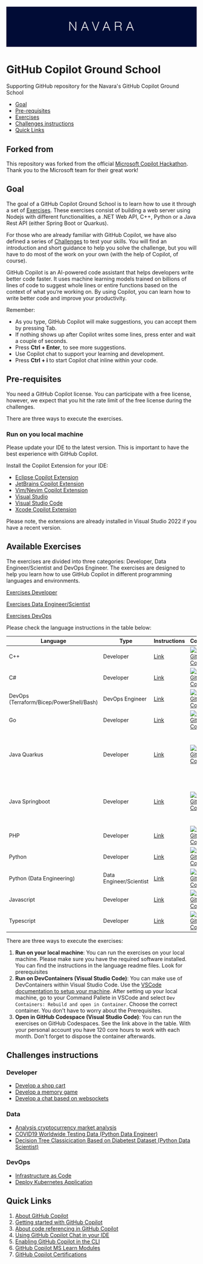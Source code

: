 ![alt text](Resources/navara/banner.png)

# GitHub Copilot Ground School

Supporting GitHub repository for the Navara's GitHub Copilot Ground School

- [Goal](#goal)
- [Pre-requisites](#pre-requisites)
- [Exercises](#available-exercises)
- [Challenges instructions](#challenges-instructions)
- [Quick Links](#quick-links)

## Forked from

This repository was forked from the official [Microsoft Copilot Hackathon](https://github.com/microsoft/CopilotHackathon). Thank you to the Microsoft team for their great work!

## Goal

The goal of a GitHub Copilot Ground School is to learn how to use it through a set of [Exercises](#exercises). These exercises consist of building a web server using Nodejs with different functionalities, a .NET Web API, C++, Python or a Java Rest API (either Spring Boot or Quarkus).

For those who are already familiar with GitHub Copilot, we have also defined a series of [Challenges](#challenges-instructions) to test your skills. You will find an introduction and short guidance to help you solve the challenge, but you will have to do most of the work on your own (with the help of Copilot, of course).

GitHub Copilot is an AI-powered code assistant that helps developers write better code faster. It uses machine learning models trained on billions of lines of code to suggest whole lines or entire functions based on the context of what you’re working on. By using Copilot, you can learn how to write better code and improve your productivity.

Remember:

- As you type, GitHub Copilot will make suggestions, you can accept them by pressing Tab.
- If nothing shows up after Copilot writes some lines, press enter and wait a couple of seconds.
- Press **Ctrl + Enter**, to see more suggestions.
- Use Copilot chat to support your learning and development.
- Press **Ctrl + i** to start Copilot chat inline within your code.

## Pre-requisites

You need a GitHub Copilot license. You can participate with a free license, however, we expect that you hit the rate limit of the free license during the challenges.

There are three ways to execute the exercises.

### Run on you local machine

Please update your IDE to the latest version. This is important to have the best experience with GitHub Copilot.

Install the Copilot Extension for your IDE:

- [Eclipse Copilot Extension](https://docs.github.com/en/copilot/using-github-copilot/getting-code-suggestions-in-your-ide-with-github-copilot?tool=eclipse)
- [JetBrains Copilot Extension](https://docs.github.com/en/copilot/using-github-copilot/getting-code-suggestions-in-your-ide-with-github-copilot?tool=jetbrains)
- [Vim/Nevim Copilot Extension](https://docs.github.com/en/copilot/using-github-copilot/getting-code-suggestions-in-your-ide-with-github-copilot?tool=vimneovim)
- [Visual Studio](https://docs.github.com/en/copilot/using-github-copilot/getting-code-suggestions-in-your-ide-with-github-copilot?tool=visualstudio)
- [Visual Studio Code](https://docs.github.com/en/copilot/using-github-copilot/getting-code-suggestions-in-your-ide-with-github-copilot?tool=vscode)
- [Xcode Copilot Extension](https://docs.github.com/en/copilot/using-github-copilot/getting-code-suggestions-in-your-ide-with-github-copilot?tool=xcode)

Please note, the extensions are already installed in Visual Studio 2022 if you have a recent version.

## Available Exercises

The exercises are divided into three categories: Developer, Data Engineer/Scientist and DevOps Engineer. The exercises are designed to help you learn how to use GitHub Copilot in different programming languages and environments.

[Exercises Developer](./exercisefiles/Exercises_developer.md)

[Exercises Data Engineer/Scientist](./exercisefiles/Exercises_data.md)

[Exercises DevOps](./exercisefiles/Exercises_devops.md)

Please check the language instructions in the table below:

| Language                                 | Type            | Instructions                                      | Codespaces                                                                                                                                                                                                             | Notes                                                            |
| ---------------------------------------- | --------------- | ------------------------------------------------- | ---------------------------------------------------------------------------------------------------------------------------------------------------------------------------------------------------------------------- | ---------------------------------------------------------------- |
| C++                                      | Developer       | [Link](./exercisefiles/cpp/README.md)             | [![Open in GitHub Codespaces](https://github.com/codespaces/badge.svg)](https://codespaces.new/NavaraCloudServices/github-copilot/tree/main?devcontainer_path=.devcontainer%2Fexercise%20-%20cpp%2Fdevcontainer.json)    | Select 'Conan' as profile                                        |
| C#                                       | Developer       | [Link](./exercisefiles/dotnet/README.md)          | [![Open in GitHub Codespaces](https://github.com/codespaces/badge.svg)](https://codespaces.new/NavaraCloudServices/github-copilot/tree/main?devcontainer_path=.devcontainer%2Fexercise%20-%20dotnet%2Fdevcontainer.json) |                                                                  |
| DevOps (Terraform/Bicep/PowerShell/Bash) | DevOps Engineer | [Link](./exercisefiles/devops/README.md)          | [![Open in GitHub Codespaces](https://github.com/codespaces/badge.svg)](https://codespaces.new/NavaraCloudServices/github-copilot/tree/main?devcontainer_path=.devcontainer%2Fexercise%20-%20devops%2Fdevcontainer.json) | Experimental                                                     |
| Go                                       | Developer       | [Link](./exercisefiles/go/README.md)              | [![Open in GitHub Codespaces](https://github.com/codespaces/badge.svg)](https://codespaces.new/NavaraCloudServices/github-copilot/tree/main?devcontainer_path=.devcontainer%2Fexercise%20-%20go%2Fdevcontainer.json)     |                                                                  |
| Java Quarkus                             | Developer       | [Link](./exercisefiles/java/quarkus/README.md)    | [![Open in GitHub Codespaces](https://github.com/codespaces/badge.svg)](https://codespaces.new/NavaraCloudServices/github-copilot/tree/main?devcontainer_path=.devcontainer%2Fexercise%20-%20java%2Fdevcontainer.json)   | Import the projects (Java Projects) to enable the test discovery |
| Java Springboot                          | Developer       | [Link](./exercisefiles/java/springboot/README.md) | [![Open in GitHub Codespaces](https://github.com/codespaces/badge.svg)](https://codespaces.new/NavaraCloudServices/github-copilot/tree/main?devcontainer_path=.devcontainer%2Fexercise%20-%20java%2Fdevcontainer.json)   | Import the projects (Java Projects) to enable the test discovery |
| PHP                                      | Developer       | [Link](./exercisefiles/php/README.md)             | [![Open in GitHub Codespaces](https://github.com/codespaces/badge.svg)](https://codespaces.new/NavaraCloudServices/github-copilot/tree/main?devcontainer_path=.devcontainer%2Fexercise%20-%20php%2Fdevcontainer.json)    |                                                                  |
| Python                                   | Developer       | [Link](./exercisefiles/python/README.md)          | [![Open in GitHub Codespaces](https://github.com/codespaces/badge.svg)](https://codespaces.new/NavaraCloudServices/github-copilot/tree/main?devcontainer_path=.devcontainer%2Fexercise%20-%20python%2Fdevcontainer.json) |            
| Python (Data Engineering) | Data Engineer/Scientist | [Link](./exercisefiles/data_engineering/README.md)          | [![Open in GitHub Codespaces](https://github.com/codespaces/badge.svg)](https://codespaces.new/NavaraCloudServices/github-copilot/tree/main?devcontainer_path=.devcontainer%2Fexercise%20-%20data_engineering%2Fdevcontainer.json) |                                                       |
| Javascript                               | Developer       | [Link](./exercisefiles/javascript/README.md)      | [![Open in GitHub Codespaces](https://github.com/codespaces/badge.svg)](https://codespaces.new/NavaraCloudServices/github-copilot/tree/main?devcontainer_path=.devcontainer%2Fexercise%20-%20node%2Fdevcontainer.json)   |                                                                  |
| Typescript                               | Developer       | [Link](./exercisefiles/typescript/README.md)      | [![Open in GitHub Codespaces](https://github.com/codespaces/badge.svg)](https://codespaces.new/NavaraCloudServices/github-copilot/tree/main?devcontainer_path=.devcontainer%2Fexercise%20-%20node%2Fdevcontainer.json)   |                                                                  |

There are three ways to execute the exercises:

1. **Run on your local machine**: You can run the exercises on your local machine. Please make sure you have the required software installed. You can find the instructions in the language readme files. Look for prerequisites
2. **Run on DevContainers (Visual Studio Code)**: You can make use of DevContainers within Visual Studio Code. Use the [VSCode documentation to setup your machine](https://code.visualstudio.com/docs/devcontainers/tutorial). After setting up your local machine, go to your Command Pallete in VSCode and select `Dev Containers: Rebuild and open in Container`. Choose the correct container. You don't have to worry about the Prerequisites.
3. **Open in GitHub Codespace (Visual Studio Code)**: You can run the exercises on GitHub Codespaces. See the link above in the table. With your personal account you have 120 core hours to work with each month. Don't forget to dispose the container afterwards.

## Challenges instructions

### Developer

- [Develop a shop cart](./challenges/eshop/eshop.md)
- [Develop a memory game](./challenges/memorygame/memorygame.md)
- [Develop a chat based on websockets](./challenges/chatwebsockets/chatwebsockets.md)

### Data

- [Analysis cryptocurrency market analysis](./challenges/cryptoanalisis/crypto.md)
- [COVID19 Worldwide Testing Data (Python Data Engineer)](./challenges/python_data_engineer/README.md)
- [Decision Tree Classicication Based on Diabetest Dataset (Python Data Scientist)](./challenges/python_data_scientist/README.md)

### DevOps

- [Infrastructure as Code](./challenges/devops_application/README.md)
- [Deploy Kubernetes Application](./challenges/devops_kubernetesapp/README.md)

## Quick Links

1. [About GitHub Copilot](https://docs.github.com/en/copilot/about-github-copilot)
2. [Getting started with GitHub Copilot](https://docs.github.com/en/copilot/using-github-copilot/getting-started-with-github-copilot)
3. [About code referencing in GitHub Copilot](https://docs.github.com/en/copilot/using-github-copilot/finding-public-code-that-matches-github-copilot-suggestions)
4. [Using GitHub Copilot Chat in your IDE](https://docs.github.com/en/copilot/github-copilot-chat/using-github-copilot-chat-in-your-ide)
5. [Enabling GitHub Copilot in the CLI](https://docs.github.com/en/copilot/github-copilot-in-the-cli/enabling-github-copilot-in-the-cli)
6. [GitHub Copilot MS Learn Modules](https://learn.microsoft.com/en-us/training/browse/?terms=github%20copilot)
7. [GitHub Copilot Certifications](https://resources.github.com/learn/certifications/)

